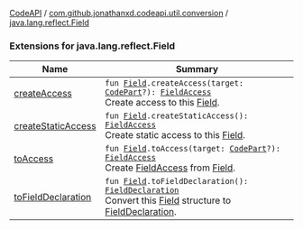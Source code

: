 [CodeAPI](../../index.md) / [com.github.jonathanxd.codeapi.util.conversion](../index.md) / [java.lang.reflect.Field](.)

### Extensions for java.lang.reflect.Field

| Name | Summary |
|---|---|
| [createAccess](create-access.md) | `fun `[`Field`](http://docs.oracle.com/javase/6/docs/api/java/lang/reflect/Field.html)`.createAccess(target: `[`CodePart`](../../com.github.jonathanxd.codeapi/-code-part/index.md)`?): `[`FieldAccess`](../../com.github.jonathanxd.codeapi.base/-field-access/index.md)<br>Create access to this [Field](http://docs.oracle.com/javase/6/docs/api/java/lang/reflect/Field.html). |
| [createStaticAccess](create-static-access.md) | `fun `[`Field`](http://docs.oracle.com/javase/6/docs/api/java/lang/reflect/Field.html)`.createStaticAccess(): `[`FieldAccess`](../../com.github.jonathanxd.codeapi.base/-field-access/index.md)<br>Create static access to this [Field](http://docs.oracle.com/javase/6/docs/api/java/lang/reflect/Field.html). |
| [toAccess](to-access.md) | `fun `[`Field`](http://docs.oracle.com/javase/6/docs/api/java/lang/reflect/Field.html)`.toAccess(target: `[`CodePart`](../../com.github.jonathanxd.codeapi/-code-part/index.md)`?): `[`FieldAccess`](../../com.github.jonathanxd.codeapi.base/-field-access/index.md)<br>Create [FieldAccess](../../com.github.jonathanxd.codeapi.base/-field-access/index.md) from [Field](http://docs.oracle.com/javase/6/docs/api/java/lang/reflect/Field.html). |
| [toFieldDeclaration](to-field-declaration.md) | `fun `[`Field`](http://docs.oracle.com/javase/6/docs/api/java/lang/reflect/Field.html)`.toFieldDeclaration(): `[`FieldDeclaration`](../../com.github.jonathanxd.codeapi.base/-field-declaration/index.md)<br>Convert this [Field](http://docs.oracle.com/javase/6/docs/api/java/lang/reflect/Field.html) structure to [FieldDeclaration](../../com.github.jonathanxd.codeapi.base/-field-declaration/index.md). |
